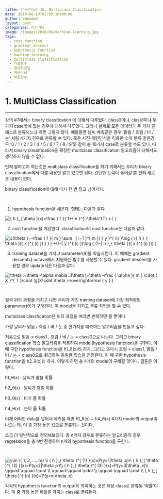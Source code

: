 ```yaml
---
title: (머신러닝) 10. Multiclass Classfication
date: 2018-08-10T02:00:10+09:00
author: SWnomad
layout: post
categories: 머신러닝
image: /images/2018/08/machine-learning.jpg
tags:
  - cost function
  - gradient descent
  - hypothesis function
  - machine learning
  - multiclass classification
  - 가설함수
  - 경사하강법
  - 머신러닝
  - 비용함수
---
```

# 1. MultiClass Classification

* * *

강의 #7에서는 binary classfication 에 대해서 다루었다. class0이냐, class1이냐 두 가지 case밖에 없는 경우에 대해서 다루었다. 그러나 실제로 모든 데이터가 두 가지 클래스로 분류되느냐 하면 그렇지 않다. 예를들면 날씨 예측같은 경우 &#8216;맑음 / 흐림 / 비 / 눈&#8217; 처럼 4가지 경우로 분류할 수 있다. 혹은 사진 패턴인식을 이용한 숫자 분류 같은경우 &#8216;0 / 1 / 2 / 3 / 4 / 5 / 6 / 7 / 8 / 9&#8217;와 같이 총 10가지 case로 분류할 수도 있다. 따라서 binary classification을 확장한 multiclass classification 알고리즘에 대해서도 생각하지 않을 수 없다.

먼저 말하고자 하는것은 multiclass classification을 하기 위해서는 우리가 binary classification에서 다룬 내용만 알고 있으면 된다. 간단한 트릭이 들어갈 뿐 전혀 새로운 내용이 없다.

binary classification에 대해 다시 한 번 짚고 넘어가자.

&nbsp;

  1. hypothesis function을 세운다. 형태는 다음과 같다.

<img src="https://latex.codecogs.com/gif.latex?{&space;h&space;}_{&space;\theta&space;}(x)=\frac&space;{&space;1&space;}{&space;1+{&space;e&space;}^{&space;-\theta^{T}&space;x&space;}&space;}" alt="{ h }_{ \theta }(x)=\frac { 1 }{ 1+{ e }^{ -\theta^{T} x } }" align="absmiddle" /> 

2. cost function을 계산한다. classfication의 cost function은 다음과 같다.

<img src="https://latex.codecogs.com/gif.latex?J(\theta&space;)=-\frac&space;{&space;1&space;}{&space;m&space;}&space;\sum&space;_{&space;i=1&space;}^{&space;m&space;}{&space;{&space;y&space;}^{&space;(i)&space;}\log&space;{&space;({&space;h&space;}_{&space;\theta&space;}({&space;x&space;}^{&space;(i)&space;})&space;}&space;)&space;}&space;+(1-{&space;y&space;}^{&space;(i)&space;})\log&space;{&space;(1-{&space;h&space;}_{&space;\theta&space;}({&space;x&space;}^{&space;(i)&space;}))&space;}" alt="J(\theta )=-\frac { 1 }{ m } \sum _{ i=1 }^{ m }{ { y }^{ (i) }\log { ({ h }_{ \theta }({ x }^{ (i) }) } ) } +(1-{ y }^{ (i) })\log { (1-{ h }_{ \theta }({ x }^{ (i) })) }" align="absmiddle" /> 

3. training dataset을 가지고 parameter(θ)를 학습시킨다. 이 때에는 gradient descent나 octave에서 지원하는 함수를 사용할 수 있다. gradient descent를 사용할 경우 update식은 다음과 같다.

<img src="https://latex.codecogs.com/gif.latex?\theta&space;:=\theta&space;-\alpha&space;\nabla&space;J(\theta&space;)=\theta&space;-\frac&space;{&space;\alpha&space;}{&space;m&space;}&space;\cdot&space;{&space;X&space;}^{&space;T&space;}\cdot&space;(g(X\cdot&space;\theta&space;)-\overrightarrow&space;{&space;y&space;}&space;)" alt="\theta :=\theta -\alpha \nabla J(\theta )=\theta -\frac { \alpha }{ m } \cdot { X }^{ T }\cdot (g(X\cdot \theta )-\overrightarrow { y } )" align="absmiddle" /> 

&nbsp;

결국 위의 과정을 거치고 나면 우리가 가진 training dataset에 가장 최적화된 parameter(θ)가 구해진다. 이 model을 가지고 분류 작업을 할 수 있다.

multiclass classfication은 위의 과정을 여러번 반복하면 될 뿐이다.

가령 날씨가 맑음 / 흐림 / 비 / 눈 중 한가지를 예측하는 알고리즘을 만들고 싶다.

처음으로 맑음 = class1 , 흐림 / 비 / 눈 = class0으로 나눈다. 그리고 binary classification 학습 알고리즘을 적용하여 model(hypothesis function)을 구한다. 이 때 구한 hypothesis function을 h1\_θ(x)라 하자. 그리고 또다시 흐림 = class1, 맑음 / 비 / 눈 = class0으로 취급하여 동일한 학습을 진행한다. 이 때 구한 hypothesis function을 h2\_θ(x)라 하자. 이렇게 하면 총 4개의 model이 구해질 것이다. 결론은 이렇다.

h1_θ(x) : 날씨가 맑을 확률

h2_θ(x) : 날씨가 흐릴 확률

h3_θ(x) : 비가 올 확률

h4_θ(x) : 눈이 올 확률

이제 어떠한 data를 넣어서 예측을 하면 h1\_θ(x) ~ h4\_θ(x) 4가지 model의 output이 나오는데, 이 중 가장 높은 값으로 분류되는 것이다.

조금 더 일반적으로 정의해보겠다. 총 n가지 경우로 분류하는 알고리즘의 경우 regression을 총 n번 진행하여 n개의 hypothesis function을 구한다.

&nbsp;

<img src="https://latex.codecogs.com/gif.latex?y\in&space;\{&space;1,&space;2,&space;...,&space;n\}&space;\\&space;{&space;h&space;}_{&space;\theta&space;}^{&space;(1)&space;}(x)=P(y=1|\theta&space;;x)\\&space;{&space;h&space;}_{&space;\theta&space;}^{&space;(2)&space;}(x)=P(y=2|\theta&space;;x)\\&space;{&space;h&space;}_{&space;\theta&space;}^{&space;(3)&space;}(x)=P(y=3|\theta&space;;x)\\&space;\qquad&space;\qquad&space;\cdot&space;\\&space;\qquad&space;\qquad&space;\cdot&space;\\&space;\qquad&space;\qquad&space;\cdot&space;\\&space;{&space;h&space;}_{&space;\theta&space;}^{&space;(n)&space;}(x)=P(y=n|\theta&space;;x)" alt="y\in \{ 1, 2, ..., n\} \\ { h }_{ \theta }^{ (1) }(x)=P(y=1|\theta ;x)\\ { h }_{ \theta }^{ (2) }(x)=P(y=2|\theta ;x)\\ { h }_{ \theta }^{ (3) }(x)=P(y=3|\theta ;x)\\ \qquad \qquad \cdot \\ \qquad \qquad \cdot \\ \qquad \qquad \cdot \\ { h }_{ \theta }^{ (n) }(x)=P(y=n|\theta ;x)" align="absmiddle" /> 

각각의 hypothesis function의 output이 의미하는 것은 해당 class로 분류될 &#8216;확률&#8217;이다. 이 중 가장 높은 확률을 가지는 class로 분류된다.
